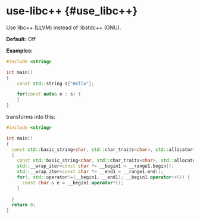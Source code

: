 # use-libc++ {#use_libc++}
Use libc++ (LLVM) instead of libstdc++ (GNU).

__Default:__ Off

__Examples:__

```.cpp
#include <string>

int main()
{
    const std::string s{"Hello"};

    for(const auto& e : s) {
    }
}
```

transforms into this:

```.cpp
#include <string>

int main()
{
  const std::basic_string<char, std::char_traits<char>, std::allocator<char> > s = std::basic_string<char, std::char_traits<char>, std::allocator<char> >{"Hello"};
  {
    const std::basic_string<char, std::char_traits<char>, std::allocator<char> > & __range1 = s;
    std::__wrap_iter<const char *> __begin1 = __range1.begin();
    std::__wrap_iter<const char *> __end1 = __range1.end();
    for(; std::operator!=(__begin1, __end1); __begin1.operator++()) {
      const char & e = __begin1.operator*();
    }
    
  }
  return 0;
}

```
